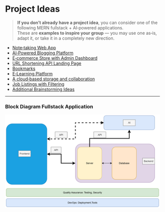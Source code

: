 # Project Ideas

> **If you don’t already have a project idea**, you can consider one of the following MERN fullstack + AI‑powered applications.  
> These are **examples to inspire your group** — you may use one as‑is, adapt it, or take it in a completely new direction.

- [Note‑taking Web App](./ideas/note.md)
- [AI‑Powered Blogging Platform](./ideas/blog.md)
- [E‑commerce Store with Admin Dashboard](./ideas/e-commerce.md)
- [URL Shortening API Landing Page](./ideas/url.md)
- [Bookmarks](./ideas/bookmarks.md)
- [E‑Learning Platform](./ideas/e-learning.md)
- [A cloud‑based storage and collaboration](./ideas/fylo.md)
- [ Job Listings with Filtering](./ideas/jobs.md)
- [Additional Brainstorming Ideas](./ideas/other.md)

----

### Block Diagram Fullstack Application

![](./ideas/fullsatck-AI-.png)


<!-- 
- **AI Job Board & Career Assistant**: Develop a **MERN job board platform** where employers post jobs and seekers apply. Add **LLM API features** like resume/job matching, AI-generated resume improvement suggestions, and an interview-prep chatbot. 
-->